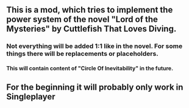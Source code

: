 
## This is a mod, which tries to implement the power system of the novel "Lord of the Mysteries" by Cuttlefish That Loves Diving.
### Not everything will be added 1:1 like in the novel. For some things there will be replacements or placeholders.
#### This will contain content of "Circle Of Inevitability" in the future.
## For the beginning it will probably only work in Singleplayer